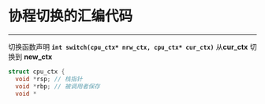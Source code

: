 # 协程切换的汇编代码
---

切换函数声明 **```int switch(cpu_ctx* nrw_ctx, cpu_ctx* cur_ctx)```**
从**cur_ctx** 切换到 **new_ctx**

```c
struct cpu_ctx {
  void *rsp; // 栈指针
  void *rbp; // 被调用者保存
  void *
```
